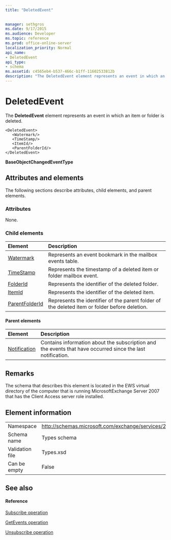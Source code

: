 ```yaml
---
title: "DeletedEvent"
 
 
manager: sethgros
ms.date: 9/17/2015
ms.audience: Developer
ms.topic: reference
ms.prod: office-online-server
localization_priority: Normal
api_name:
- DeletedEvent
api_type:
- schema
ms.assetid: c4565eb4-b537-466c-b1ff-11602533812b
description: "The DeletedEvent element represents an event in which an item or folder is deleted."
---
```


# DeletedEvent

The **DeletedEvent** element represents an event in which an item or folder is deleted. 
  
```
<DeletedEvent>
   <Watermark/>
   <TimeStamp/>
   <ItemId/>
   <ParentFolderId/>
</DeletedEvent>
```

 **BaseObjectChangedEventType**
## Attributes and elements

The following sections describe attributes, child elements, and parent elements.
  
### Attributes

None.
  
### Child elements

|**Element**|**Description**|
|:-----|:-----|
|[Watermark](watermark.md) <br/> |Represents an event bookmark in the mailbox events table.  <br/> |
|[TimeStamp](timestamp.md) <br/> |Represents the timestamp of a deleted item or folder mailbox event.  <br/> |
|[FolderId](folderid.md) <br/> |Represents the identifier of the deleted folder.  <br/> |
|[ItemId](itemid.md) <br/> |Represents the identifier of the deleted item.  <br/> |
|[ParentFolderId](parentfolderid.md) <br/> |Represents the identifier of the parent folder of the deleted item or folder before deletion.  <br/> |
   
#### Parent elements

|**Element**|**Description**|
|:-----|:-----|
|[Notification](notification-ex15websvcsotherref.md) <br/> |Contains information about the subscription and the events that have occurred since the last notification.  <br/> |
   
## Remarks

The schema that describes this element is located in the EWS virtual directory of the computer that is running MicrosoftExchange Server 2007 that has the Client Access server role installed.
  
## Element information

|||
|:-----|:-----|
|Namespace  <br/> |http://schemas.microsoft.com/exchange/services/2006/types  <br/> |
|Schema name  <br/> |Types schema  <br/> |
|Validation file  <br/> |Types.xsd  <br/> |
|Can be empty  <br/> |False  <br/> |
   
## See also

#### Reference

[Subscribe operation](subscribe-operation.md)
  
[GetEvents operation](getevents-operation.md)
  
[Unsubscribe operation](unsubscribe-operation.md)

